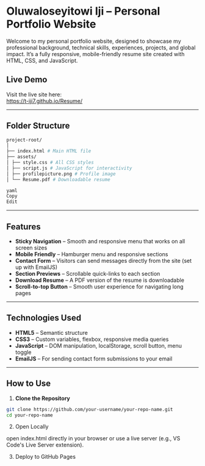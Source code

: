 # Oluwaloseyitowi Iji – Personal Portfolio Website

Welcome to my personal portfolio website, designed to showcase my professional background, technical skills, experiences, projects, and global impact. It’s a fully responsive, mobile-friendly resume site created with HTML, CSS, and JavaScript.

## Live Demo

Visit the live site here:  
https://t-iji7.github.io/Resume/


---

## Folder Structure

```bash
project-root/
│
├── index.html # Main HTML file
├── assets/
│ ├── style.css # All CSS styles
│ ├── script.js # JavaScript for interactivity
│ ├── profilepicture.png # Profile image
│ └── Resume.pdf # Downloadable resume

yaml
Copy
Edit
```

---

## Features

- **Sticky Navigation** – Smooth and responsive menu that works on all screen sizes
- **Mobile Friendly** – Hamburger menu and responsive sections
- **Contact Form** – Visitors can send messages directly from the site (set up with EmailJS)
- **Section Previews** – Scrollable quick-links to each section
- **Download Resume** – A PDF version of the resume is downloadable
- **Scroll-to-top Button** – Smooth user experience for navigating long pages

---

## Technologies Used

- **HTML5** – Semantic structure
- **CSS3** – Custom variables, flexbox, responsive media queries
- **JavaScript** – DOM manipulation, localStorage, scroll button, menu toggle
- **EmailJS** – For sending contact form submissions to your email

---

##  How to Use

1. **Clone the Repository**

```bash
git clone https://github.com/your-username/your-repo-name.git
cd your-repo-name
```
2. Open Locally

 open index.html directly in your browser or use a live server (e.g., VS Code's Live Server extension).

3. Deploy to GitHub Pages
